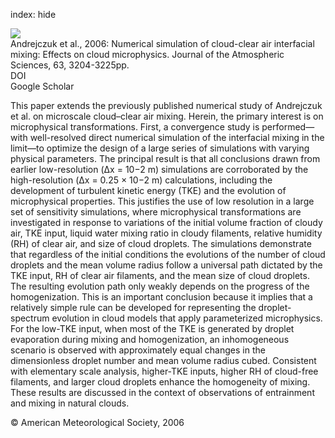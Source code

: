 index: hide

<div class="Citation">
    <div class="Citation-thumb CitationThumb-linked"  data-href="https://doi.org/10.1175/jas3813.1">
      <img src="https://static.claimspace.cloud/climate-study-static/refs/thumbs/7/Andrejczuk_et_al_2006-thumb.png" />
    </div>

  <div class="Citation-body">
    <div class="Citation-text">Andrejczuk et al., 2006: Numerical simulation of cloud-clear air interfacial mixing: Effects on cloud microphysics. <span class="Article-journal">Journal of the Atmospheric Sciences, </span><span class="Article-volume">63, </span>3204-3225pp.</div>
    <div class="Citation-links">
      <div class="CitationLink" data-href="https://doi.org/10.1175/jas3813.1">
        <div class="CitationLink-icon CitationLink-Doi"></div>
        <div class="CitationLink-text">DOI</div>
      </div>
      <div class="CitationLink" data-href="https://scholar.google.com/scholar?q=10.1175/jas3813.1">
        <div class="CitationLink-icon CitationLink-Scholar"></div>
        <div class="CitationLink-text">Google Scholar</div>
      </div>
    </div>
  </div>
</div>

This paper extends the previously published numerical study of Andrejczuk et al. on microscale cloud–clear air mixing. Herein, the primary interest is on microphysical transformations. First, a convergence study is performed—with well-resolved direct numerical simulation of the interfacial mixing in the limit—to optimize the design of a large series of simulations with varying physical parameters. The principal result is that all conclusions drawn from earlier low-resolution (Δx = 10−2 m) simulations are corroborated by the high-resolution (Δx = 0.25 × 10−2 m) calculations, including the development of turbulent kinetic energy (TKE) and the evolution of microphysical properties. This justifies the use of low resolution in a large set of sensitivity simulations, where microphysical transformations are investigated in response to variations of the initial volume fraction of cloudy air, TKE input, liquid water mixing ratio in cloudy filaments, relative humidity (RH) of clear air, and size of cloud droplets. The simulations demonstrate that regardless of the initial conditions the evolutions of the number of cloud droplets and the mean volume radius follow a universal path dictated by the TKE input, RH of clear air filaments, and the mean size of cloud droplets. The resulting evolution path only weakly depends on the progress of the homogenization. This is an important conclusion because it implies that a relatively simple rule can be developed for representing the droplet-spectrum evolution in cloud models that apply parameterized microphysics. For the low-TKE input, when most of the TKE is generated by droplet evaporation during mixing and homogenization, an inhomogeneous scenario is observed with approximately equal changes in the dimensionless droplet number and mean volume radius cubed. Consistent with elementary scale analysis, higher-TKE inputs, higher RH of cloud-free filaments, and larger cloud droplets enhance the homogeneity of mixing. These results are discussed in the context of observations of entrainment and mixing in natural clouds.

<div class="Citation-copy">
&copy; American Meteorological Society, 2006
</div>